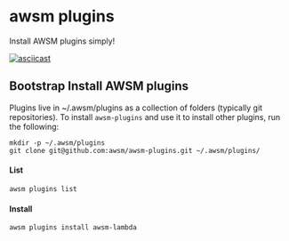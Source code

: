 # awsm plugins

Install AWSM plugins simply!

[![asciicast](https://asciinema.org/a/47xobdkrq5rszonqh4auih5q2.png)](https://asciinema.org/a/47xobdkrq5rszonqh4auih5q2)

## Bootstrap Install AWSM plugins
Plugins live in ~/.awsm/plugins as a collection of folders (typically git repositories). To install `awsm-plugins` and use it to install other plugins, run the following:

```
mkdir -p ~/.awsm/plugins
git clone git@github.com:awsm/awsm-plugins.git ~/.awsm/plugins/
```

#### List
```
awsm plugins list
```

#### Install

```
awsm plugins install awsm-lambda
```

